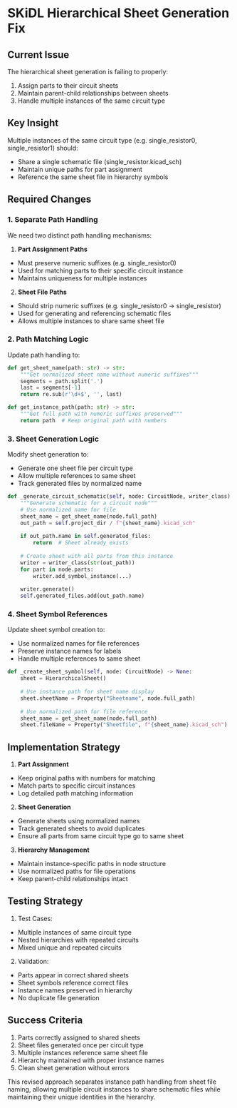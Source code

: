 # SKiDL Hierarchical Sheet Generation Fix

## Current Issue
The hierarchical sheet generation is failing to properly:
1. Assign parts to their circuit sheets
2. Maintain parent-child relationships between sheets
3. Handle multiple instances of the same circuit type

## Key Insight
Multiple instances of the same circuit type (e.g. single_resistor0, single_resistor1) should:
- Share a single schematic file (single_resistor.kicad_sch)
- Maintain unique paths for part assignment
- Reference the same sheet file in hierarchy symbols

## Required Changes

### 1. Separate Path Handling
We need two distinct path handling mechanisms:

1. **Part Assignment Paths**
- Must preserve numeric suffixes (e.g. single_resistor0)
- Used for matching parts to their specific circuit instance
- Maintains uniqueness for multiple instances

2. **Sheet File Paths**
- Should strip numeric suffixes (e.g. single_resistor0 -> single_resistor)
- Used for generating and referencing schematic files
- Allows multiple instances to share same sheet file

### 2. Path Matching Logic
Update path handling to:
```python
def get_sheet_name(path: str) -> str:
    """Get normalized sheet name without numeric suffixes"""
    segments = path.split('.')
    last = segments[-1]
    return re.sub(r'\d+$', '', last)

def get_instance_path(path: str) -> str:
    """Get full path with numeric suffixes preserved"""
    return path  # Keep original path with numbers
```

### 3. Sheet Generation Logic
Modify sheet generation to:
- Generate one sheet file per circuit type
- Allow multiple references to same sheet
- Track generated files by normalized name

```python
def _generate_circuit_schematic(self, node: CircuitNode, writer_class) -> None:
    """Generate schematic for a circuit node"""
    # Use normalized name for file
    sheet_name = get_sheet_name(node.full_path)
    out_path = self.project_dir / f"{sheet_name}.kicad_sch"
    
    if out_path.name in self.generated_files:
        return  # Sheet already exists
        
    # Create sheet with all parts from this instance
    writer = writer_class(str(out_path))
    for part in node.parts:
        writer.add_symbol_instance(...)
        
    writer.generate()
    self.generated_files.add(out_path.name)
```

### 4. Sheet Symbol References
Update sheet symbol creation to:
- Use normalized names for file references
- Preserve instance names for labels
- Handle multiple references to same sheet

```python
def _create_sheet_symbol(self, node: CircuitNode) -> None:
    sheet = HierarchicalSheet()
    
    # Use instance path for sheet name display
    sheet.sheetName = Property("Sheetname", node.full_path)
    
    # Use normalized path for file reference
    sheet_name = get_sheet_name(node.full_path)
    sheet.fileName = Property("Sheetfile", f"{sheet_name}.kicad_sch")
```

## Implementation Strategy

1. **Part Assignment**
- Keep original paths with numbers for matching
- Match parts to specific circuit instances
- Log detailed path matching information

2. **Sheet Generation**
- Generate sheets using normalized names
- Track generated sheets to avoid duplicates
- Ensure all parts from same circuit type go to same sheet

3. **Hierarchy Management**
- Maintain instance-specific paths in node structure
- Use normalized paths for file operations
- Keep parent-child relationships intact

## Testing Strategy

1. Test Cases:
- Multiple instances of same circuit type
- Nested hierarchies with repeated circuits
- Mixed unique and repeated circuits

2. Validation:
- Parts appear in correct shared sheets
- Sheet symbols reference correct files
- Instance names preserved in hierarchy
- No duplicate file generation

## Success Criteria

1. Parts correctly assigned to shared sheets
2. Sheet files generated once per circuit type
3. Multiple instances reference same sheet file
4. Hierarchy maintained with proper instance names
5. Clean sheet generation without errors

This revised approach separates instance path handling from sheet file naming, allowing multiple circuit instances to share schematic files while maintaining their unique identities in the hierarchy.
